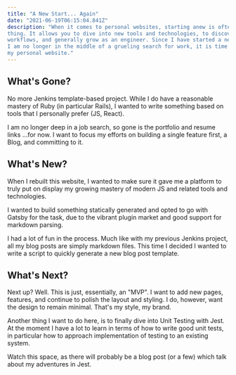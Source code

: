 ```yaml
---
title: "A New Start... Again"
date: "2021-06-19T06:15:04.841Z"
description: "When it comes to personal websites, starting anew is often a good 
thing. It allows you to dive into new tools and technologies, to discover new 
workflows, and generally grow as an engineer. Since I have started a new job and
I am no longer in the middle of a grueling search for work, it is time to revisit 
my personal website."
---
```


## What's Gone?

No more Jenkins template-based project. While I do have a reasonable mastery of 
Ruby (in particular Rails), I wanted to write something based on tools that I 
personally prefer (JS, React).

I am no longer deep in a job search, so gone is the portfolio and resume links 
...for now. I want to focus my efforts on building a single feature first, a Blog,
and committing to it.

## What's New?

When I rebuilt this website, I wanted to make sure it gave me a platform to truly
put on display my growing mastery of modern JS and related tools and technologies. 

I wanted to build something statically generated and opted to go with Gatsby for 
the task, due to the vibrant plugin market and good support for markdown parsing.

I had a lot of fun in the process. Much like with my previous Jenkins project, 
all my blog posts are simply markdown files. This time I decided I wanted to 
write a script to quickly generate a new blog post template.

## What's Next?

Next up? Well. This is just, essentially, an "MVP". I want to add new pages, 
features, and continue to polish the layout and styling. I do, however, want the
design to remain minimal. That's my style, my brand.

Another thing I want to do here, is to finally dive into Unit Testing with Jest.
At the moment I have a lot to learn in terms of how to write good unit tests, 
in particular how to approach implementation of testing to an existing system. 

Watch this space, as there will probably be a blog post (or a few) which talk
about my adventures in Jest. 

